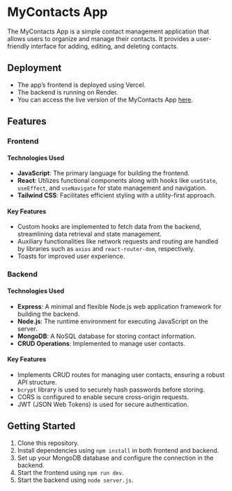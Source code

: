 # MyContacts App

The MyContacts App is a simple contact management application that allows users to organize and manage their contacts. It provides a user-friendly interface for adding, editing, and deleting contacts.

## Deployment

- The app’s frontend is deployed using Vercel.
- The backend is running on Render.
- You can access the live version of the MyContacts App [here](https://blog-app-psi-tawny.vercel.app/signin).

## Features

### Frontend

#### Technologies Used
- **JavaScript**: The primary language for building the frontend.
- **React**: Utilizes functional components along with hooks like `useState`, `useEffect`, and `useNavigate` for state management and navigation.
- **Tailwind CSS**: Facilitates efficient styling with a utility-first approach.

#### Key Features
- Custom hooks are implemented to fetch data from the backend, streamlining data retrieval and state management.
- Auxiliary functionalities like network requests and routing are handled by libraries such as `axios` and `react-router-dom`, respectively.
- Toasts for improved user experience.

### Backend

#### Technologies Used
- **Express**: A minimal and flexible Node.js web application framework for building the backend.
- **Node.js**: The runtime environment for executing JavaScript on the server.
- **MongoDB**: A NoSQL database for storing contact information.
- **CRUD Operations**: Implemented to manage user contacts.

#### Key Features
- Implements CRUD routes for managing user contacts, ensuring a robust API structure.
- `bcrypt` library is used to securely hash passwords before storing.
- CORS is configured to enable secure cross-origin requests.
- JWT (JSON Web Tokens) is used for secure authentication.

## Getting Started

1. Clone this repository.
2. Install dependencies using `npm install` in both frontend and backend.
3. Set up your MongoDB database and configure the connection in the backend.
4. Start the frontend using `npm run dev`.
5. Start the backend using `node server.js`.
